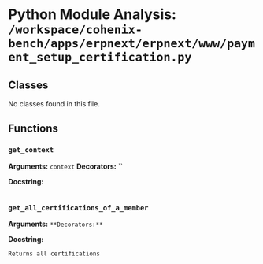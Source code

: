 # Python Module Analysis: `/workspace/cohenix-bench/apps/erpnext/erpnext/www/payment_setup_certification.py`

## Classes

No classes found in this file.


## Functions

### `get_context`
**Arguments:** `context`
**Decorators:** ``

**Docstring:**
```

```
### `get_all_certifications_of_a_member`
**Arguments:** ``
**Decorators:** ``

**Docstring:**
```
Returns all certifications
```

